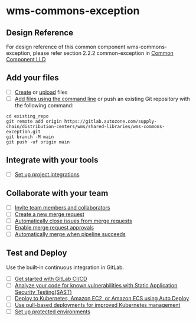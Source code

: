 # wms-commons-exception


## Design Reference
For design reference of this common component wms-commons-exception, please refer section 2.2.2 common-exception in [Common Component LLD](https://autozone1com.sharepoint.com/:w:/r/sites/SupplyChainWMSRewrite-AZRIMS/_layouts/15/Doc.aspx?sourcedoc=%7B88756A53-E5C8-4212-997E-94674EE678C1%7D&file=LLD_Common_v0.2.docx&action=default&mobileredirect=true&DefaultItemOpen=1&ct=1703573754796&wdOrigin=OFFICECOM-WEB.MAIN.REC&cid=0ca5279f-e3c2-42f9-9707-d773417c0b32&wdPreviousSessionSrc=HarmonyWeb&wdPreviousSession=0a958058-3e51-426e-bb5d-d83a16fb9dc2)



## Add your files

- [ ] [Create](https://docs.gitlab.com/ee/user/project/repository/web_editor.html#create-a-file) or [upload](https://docs.gitlab.com/ee/user/project/repository/web_editor.html#upload-a-file) files
- [ ] [Add files using the command line](https://docs.gitlab.com/ee/gitlab-basics/add-file.html#add-a-file-using-the-command-line) or push an existing Git repository with the following command:

```
cd existing_repo
git remote add origin https://gitlab.autozone.com/supply-chain/distribution-centers/wms/shared-libraries/wms-commons-exception.git
git branch -M main
git push -uf origin main
```

## Integrate with your tools

- [ ] [Set up project integrations](https://gitlab.autozone.com/supply-chain/distribution-centers/wms/shared-libraries/wms-commons-exception/-/settings/integrations)

## Collaborate with your team

- [ ] [Invite team members and collaborators](https://docs.gitlab.com/ee/user/project/members/)
- [ ] [Create a new merge request](https://docs.gitlab.com/ee/user/project/merge_requests/creating_merge_requests.html)
- [ ] [Automatically close issues from merge requests](https://docs.gitlab.com/ee/user/project/issues/managing_issues.html#closing-issues-automatically)
- [ ] [Enable merge request approvals](https://docs.gitlab.com/ee/user/project/merge_requests/approvals/)
- [ ] [Automatically merge when pipeline succeeds](https://docs.gitlab.com/ee/user/project/merge_requests/merge_when_pipeline_succeeds.html)

## Test and Deploy

Use the built-in continuous integration in GitLab.

- [ ] [Get started with GitLab CI/CD](https://docs.gitlab.com/ee/ci/quick_start/index.html)
- [ ] [Analyze your code for known vulnerabilities with Static Application Security Testing(SAST)](https://docs.gitlab.com/ee/user/application_security/sast/)
- [ ] [Deploy to Kubernetes, Amazon EC2, or Amazon ECS using Auto Deploy](https://docs.gitlab.com/ee/topics/autodevops/requirements.html)
- [ ] [Use pull-based deployments for improved Kubernetes management](https://docs.gitlab.com/ee/user/clusters/agent/)
- [ ] [Set up protected environments](https://docs.gitlab.com/ee/ci/environments/protected_environments.html)
